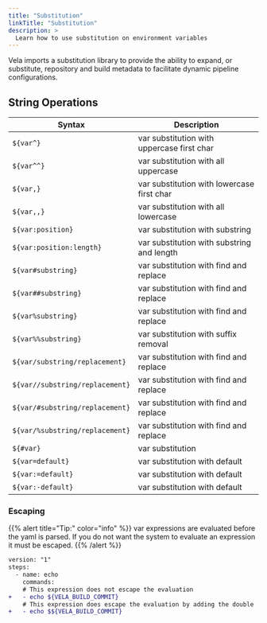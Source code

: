```yaml
---
title: "Substitution"
linkTitle: "Substitution"
description: >
  Learn how to use substitution on environment variables
---
```


Vela imports a substitution library to provide the ability to expand, or substitute, repository and build metadata to facilitate dynamic pipeline configurations.

## String Operations

| Syntax                          | Description |
| ------------------------------- | ----------- |
| `${var^}`                       | var substitution with uppercase first char |
| `${var^^}`                      | var substitution with all uppercase        |
| `${var,}`                       | var substitution with lowercase first char |
| `${var,,}`                      | var substitution with all lowercase        |
| `${var:position}`               | var substitution with substring            |
| `${var:position:length}`        | var substitution with substring and length |
| `${var#substring}`              | var substitution with find and replace     |
| `${var##substring}`             | var substitution with find and replace     |
| `${var%substring}`              | var substitution with find and replace     |
| `${var%%substring}`             | var substitution with suffix removal       |
| `${var/substring/replacement}`  | var substitution with find and replace     |
| `${var//substring/replacement}` | var substitution with find and replace     |
| `${var/#substring/replacement}` | var substitution with find and replace     |
| `${var/%substring/replacement}` | var substitution with find and replace     |
| `${#var}`                       | var substitution                           |
| `${var=default}`                | var substitution with default              |
| `${var:=default}`               | var substitution with default              |
| `${var:-default}`               | var substitution with default              |

### Escaping

{{% alert title="Tip:" color="info" %}}
var expressions are evaluated before the yaml is parsed. If you do not want the system to evaluate an expression it must be escaped.
{{% /alert %}}

```diff
version: "1"
steps:
  - name: echo
    commands:
    # This expression does not escape the evaluation
+   - echo ${VELA_BUILD_COMMIT}
    # This expression does escape the evaluation by adding the double '$$'
+   - echo $${VELA_BUILD_COMMIT}
```